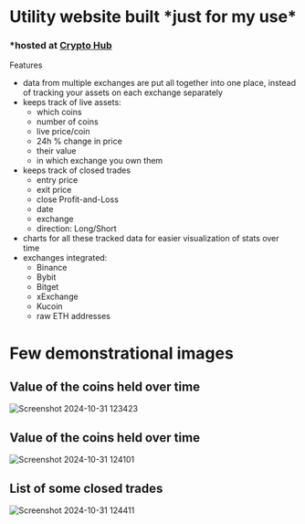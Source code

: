 # Utility website built \*just for my use\* 
### \*hosted at [Crypto Hub](https://cheerful-taffy-bc8716.netlify.app/)


Features
- data from multiple exchanges are put all together into one place, instead of tracking your assets on each exchange separately
- keeps track of live assets:
    - which coins
    - number of coins
    - live price/coin
    - 24h % change in price
    - their value
    - in which exchange you own them
- keeps track of closed trades
    - entry price
    - exit price
    - close Profit-and-Loss
    - date
    - exchange
    - direction: Long/Short
- charts for all these tracked data for easier visualization of stats over time
- exchanges integrated:
    - Binance
    - Bybit
    - Bitget
    - xExchange
    - Kucoin
    - raw ETH addresses
 

# Few demonstrational images

## Value of the coins held over time

![Screenshot 2024-10-31 123423](https://github.com/user-attachments/assets/e94b37a0-8eaa-4542-92e9-a3b5a66cb462)

## Value of the coins held over time

![Screenshot 2024-10-31 124101](https://github.com/user-attachments/assets/83242315-a741-4ff7-b1b0-1c71bd2fd283)

## List of some closed trades

![Screenshot 2024-10-31 124411](https://github.com/user-attachments/assets/9b1d75d7-42cc-4361-bca8-21271729478e)
